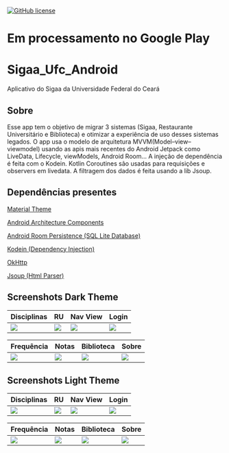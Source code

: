 [![GitHub license](https://img.shields.io/badge/license-Apache%20License%202.0-blue.svg?style=flat)](https://www.apache.org/licenses/LICENSE-2.0)

# Em processamento no Google Play

# Sigaa_Ufc_Android
Aplicativo do Sigaa da Universidade Federal do Ceará

## Sobre
 Esse app tem o objetivo de migrar 3 sistemas (Sigaa, Restaurante Universitário e Biblioteca) e otimizar a experiência de uso desses sistemas legados. O app usa o modelo de arquitetura MVVM(Model–view–viewmodel) usando as apis mais recentes do Android Jetpack como LiveData, Lifecycle, viewModels, Android Room... A injeção de dependência é feita com o Kodein. Kotlin Coroutines são usadas para requisições e observers em livedata. A filtragem dos dados é feita usando a lib Jsoup.
## Dependências presentes

[Material Theme](https://material.io) 

[Android Architecture Components](https://developer.android.com/jetpack/docs/guide)

[Android Room Persistence (SQL Lite Database)](https://developer.android.com/topic/libraries/architecture/room)

[Kodein (Dependency Injection)](https://github.com/Kodein-Framework/Kodein-DI)

[OkHttp](https://square.github.io/okhttp/)

[Jsoup (Html Parser)](https://jsoup.org/)

## Screenshots Dark Theme
| Disciplinas | RU | Nav View | Login |
|---|---|---|---|
|![](https://user-images.githubusercontent.com/7853887/62407681-ebf40000-b592-11e9-9433-95b489693537.png)|![](https://user-images.githubusercontent.com/7853887/62407679-ebf40000-b592-11e9-9e9c-13394cdeaf63.png)|![](https://user-images.githubusercontent.com/7853887/62407685-ec8c9680-b592-11e9-9830-a770a3083082.png)|![](https://user-images.githubusercontent.com/7853887/62407680-ebf40000-b592-11e9-9ce9-43a7a4ada51d.png)|


| Frequência | Notas | Biblioteca | Sobre |
|---|---|---|---|
|![](https://user-images.githubusercontent.com/7853887/62407683-ebf40000-b592-11e9-9bb7-4cc479598af1.png)|![](https://user-images.githubusercontent.com/7853887/62407682-ebf40000-b592-11e9-8599-f35f7018a479.png)|![](https://user-images.githubusercontent.com/7853887/62407678-ebf40000-b592-11e9-8b4a-ca6d170d8130.png)|![](https://user-images.githubusercontent.com/7853887/62407684-ebf40000-b592-11e9-80d5-5aae76de889b.png)|


## Screenshots Light Theme
| Disciplinas | RU | Nav View | Login |
|---|---|---|---|
|![](https://user-images.githubusercontent.com/7853887/62407708-5b69ef80-b593-11e9-887a-9691bd36db2c.png)|![](https://user-images.githubusercontent.com/7853887/62407707-5b69ef80-b593-11e9-888b-d4f657dd3fe6.png)|![](https://user-images.githubusercontent.com/7853887/62407711-5b69ef80-b593-11e9-9cfa-b7ea60dbc5f5.png)|![](https://user-images.githubusercontent.com/7853887/62215765-ee314100-b37d-11e9-8442-e821147ddae8.png)|


| Frequência | Notas | Biblioteca | Sobre |
|---|---|---|---|
|![](https://user-images.githubusercontent.com/7853887/62407710-5b69ef80-b593-11e9-8395-6bb52fb677f9.png)|![](https://user-images.githubusercontent.com/7853887/62407709-5b69ef80-b593-11e9-9dd1-b0c6669d2027.png)|![](https://user-images.githubusercontent.com/7853887/62407706-5b69ef80-b593-11e9-9fe0-c586eebc8044.png)|![](https://user-images.githubusercontent.com/7853887/62407705-5ad15900-b593-11e9-81f7-e7bec5290762.png)|
